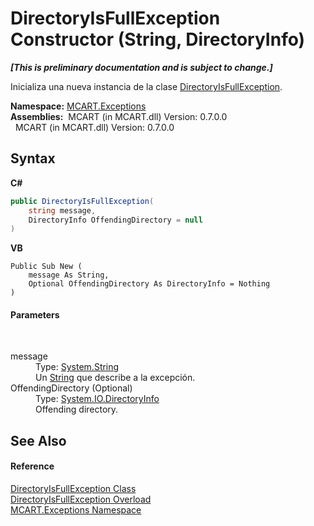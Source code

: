 # DirectoryIsFullException Constructor (String, DirectoryInfo)
 _**\[This is preliminary documentation and is subject to change.\]**_

Inicializa una nueva instancia de la clase <a href="0b076328-419b-bab9-6c7b-c1631fad52a3">DirectoryIsFullException</a>.

**Namespace:**&nbsp;<a href="36e6166c-cb29-ee06-1b8a-ebc61fae7b0a">MCART.Exceptions</a><br />**Assemblies:**&nbsp;&nbsp;MCART (in MCART.dll) Version: 0.7.0.0<br />&nbsp;&nbsp;MCART (in MCART.dll) Version: 0.7.0.0<br />

## Syntax

**C#**<br />
``` C#
public DirectoryIsFullException(
	string message,
	DirectoryInfo OffendingDirectory = null
)
```

**VB**<br />
``` VB
Public Sub New ( 
	message As String,
	Optional OffendingDirectory As DirectoryInfo = Nothing
)
```


#### Parameters
&nbsp;<dl><dt>message</dt><dd>Type: <a href="http://msdn2.microsoft.com/es-es/library/s1wwdcbf" target="_blank">System.String</a><br />Un <a href="http://msdn2.microsoft.com/es-es/library/s1wwdcbf" target="_blank">String</a> que describe a la excepción.</dd><dt>OffendingDirectory (Optional)</dt><dd>Type: <a href="http://msdn2.microsoft.com/es-es/library/8s2fzb02" target="_blank">System.IO.DirectoryInfo</a><br />Offending directory.</dd></dl>

## See Also


#### Reference
<a href="0b076328-419b-bab9-6c7b-c1631fad52a3">DirectoryIsFullException Class</a><br /><a href="349ac203-7a4e-e000-d527-ae0a75b7708c">DirectoryIsFullException Overload</a><br /><a href="36e6166c-cb29-ee06-1b8a-ebc61fae7b0a">MCART.Exceptions Namespace</a><br />